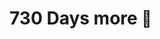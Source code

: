 #                                  730 Days more <span style='font-size:25px;'>&#128150;</span>
<div id="gui"></div>		
<div id="canvas-container">
  <div id="mountains2"></div>
  <div id="mountains1"></div>
  <div id="skyline"></div>
</div>
